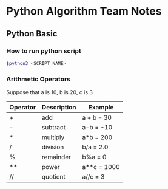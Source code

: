 # Python Algorithm Team Notes

## Python Basic

### How to run python script

```bash
$python3 <SCRIPT_NAME>
```

### Arithmetic Operators

Suppose that a is 10, b is 20, c is 3

| Operator | Description | Example       |
| -------- | ----------- | ------------- |
| +        | add         | a + b = 30    |
| -        | subtract    | a-b = -10     |
| \*       | multiply    | a\*b = 200    |
| /        | division    | b/a = 2.0     |
| %        | remainder   | b%a = 0       |
| \*\*     | power       | a\*\*c = 1000 |
| //       | quotient    | a//c = 3      |
